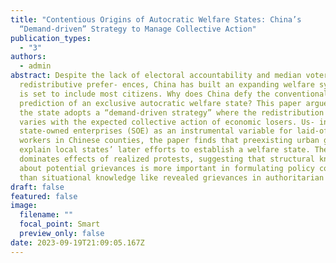 ```yaml
---
title: "Contentious Origins of Autocratic Welfare States: China’s
  “Demand-driven” Strategy to Manage Collective Action"
publication_types:
  - "3"
authors:
  - admin
abstract: Despite the lack of electoral accountability and median voter’s
  redistributive prefer- ences, China has built an expanding welfare system that
  is set to include most citizens. Why does China defy the conventional
  prediction of an exclusive autocratic welfare state? This paper argues that
  the state adopts a “demand-driven strategy” where the redistribution effort
  varies with the expected collective action of economic losers. Us- ing legacy
  state-owned enterprises (SOE) as an instrumental variable for laid-off SOE
  workers in Chinese counties, the paper finds that preexisting urban grievances
  explain local states’ later efforts to establish a welfare state. The effect
  dominates effects of realized protests, suggesting that structural knowledge
  about potential grievances is more important in formulating policy concessions
  than situational knowledge like revealed grievances in authoritarian states.
draft: false
featured: false
image:
  filename: ""
  focal_point: Smart
  preview_only: false
date: 2023-09-19T21:09:05.167Z
---
```

